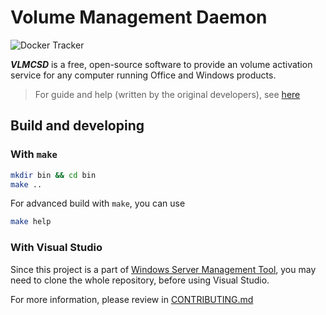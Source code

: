 # Volume Management Daemon

![Docker Tracker](https://img.shields.io/docker/pulls/theflightsims/vlmcsd)

***VLMCSD*** is a free, open-source software to provide an volume activation service for any computer running Office and Windows products.

> For guide and help (written by the original developers), see [here](https://github.com/tfslabs/vlmcsd/tree/master/man)

## Build and developing

### With `make`

```bash
mkdir bin && cd bin
make ..
```

For advanced build with `make`, you can use

```bash
make help
```

### With Visual Studio

Since this project is a part of [Windows Server Management Tool](https://github.com/TheFlightSims/windowsserver-mgmttools), you may need to clone the whole repository, before using Visual Studio.

For more information, please review in [CONTRIBUTING.md](https://github.com/TheFlightSims/windowsserver-mgmttools/blob/master/CONTRIBUTING.md)
